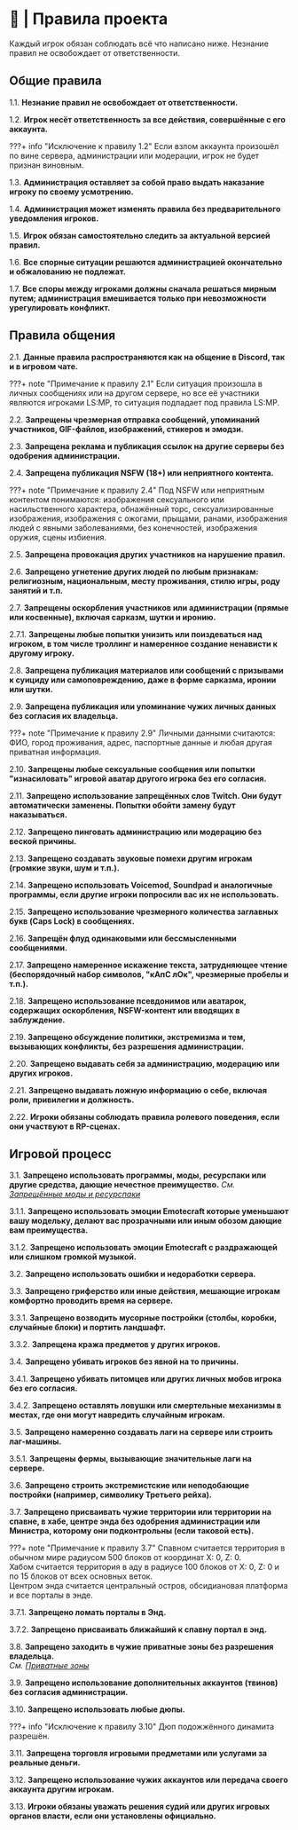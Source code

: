 # 📕 | Правила проекта

Каждый игрок обязан соблюдать всё что написано ниже. Незнание правил не освобождает от ответственности.

## Общие правила
1.1. **Незнание правил не освобождает от ответственности.**  

1.2. **Игрок несёт ответственность за все действия, совершённые с его аккаунта.**  

???+ info "Исключение к правилу 1.2"
    Если взлом аккаунта произошёл по вине сервера, администрации или модерации, игрок не будет признан виновным.

1.3. **Администрация оставляет за собой право выдать наказание игроку по своему усмотрению.**  

1.4. **Администрация может изменять правила без предварительного уведомления игроков.**  

1.5. **Игрок обязан самостоятельно следить за актуальной версией правил.**  

1.6. **Все спорные ситуации решаются администрацией окончательно и обжалованию не подлежат.**  

1.7. **Все споры между игроками должны сначала решаться мирным путем; администрация вмешивается только при невозможности урегулировать конфликт.**   

## Правила общения
2.1. **Данные правила распространяются как на общение в Discord, так и в игровом чате.**  

???+ note "Примечание к правилу 2.1"
    Если ситуация произошла в личных сообщениях или на другом сервере, но все её участники являются игроками LS:MP, то ситуация подпадает под правила LS:MP.

2.2. **Запрещены чрезмерная отправка сообщений, упоминаний участников, GIF-файлов, изображений, стикеров и эмодзи.**  

2.3. **Запрещена реклама и публикация ссылок на другие серверы без одобрения администрации.**  

2.4. **Запрещена публикация NSFW (18+) или неприятного контента.**  

???+ note "Примечание к правилу 2.4"
    Под NSFW или неприятным контентом понимаются: изображения сексуального или насильственного характера, обнажённый торс, сексуализированные изображения, изображения с ожогами, прыщами, ранами, изображения людей с явными заболеваниями, без конечностей, изображения оружия, сцены избиения.

2.5. **Запрещена провокация других участников на нарушение правил.**  

2.6. **Запрещено угнетение других людей по любым признакам: религиозным, национальным, месту проживания, стилю игры, роду занятий и т.п.**  

2.7. **Запрещены оскорбления участников или администрации (прямые или косвенные), включая сарказм, шутки и иронию.**  

2.7.1. **Запрещены любые попытки унизить или поиздеваться над игроком, в том числе троллинг и намеренное создание ненависти к другому игроку.** 

2.8. **Запрещена публикация материалов или сообщений с призывами к суициду или самоповреждению, даже в форме сарказма, иронии или шутки.** 

2.9. **Запрещена публикация или упоминание чужих личных данных без согласия их владельца.**  

???+ note "Примечание к правилу 2.9"
    Личными данными считаются: ФИО, город проживания, адрес, паспортные данные и любая другая приватная информация.

2.10. **Запрещены любые сексуальные сообщения или попытки "изнасиловать" игровой аватар другого игрока без его согласия.**  

2.11. **Запрещено использование запрещённых слов Twitch. Они будут автоматически заменены. Попытки обойти замену будут наказываться.**  

2.12. **Запрещено пинговать администрацию или модерацию без веской причины.**  

2.13. **Запрещено создавать звуковые помехи другим игрокам (громкие звуки, шум и т.п.).**  

2.14. **Запрещено использовать Voicemod, Soundpad и аналогичные программы, если другие игроки попросили вас их не использовать.**   

2.15. **Запрещено использование чрезмерного количества заглавных букв (Caps Lock) в сообщениях.**

2.16. **Запрещён флуд одинаковыми или бессмысленными сообщениями.**

2.17. **Запрещено намеренное искажение текста, затрудняющее чтение (беспорядочный набор символов, "кАпС лОк", чрезмерные пробелы и т.п.).**

2.18. **Запрещено использование псевдонимов или аватарок, содержащих оскорбления, NSFW-контент или вводящих в заблуждение.**

2.19. **Запрещено обсуждение политики, экстремизма и тем, вызывающих конфликты, без разрешения администрации.**

2.20. **Запрещено выдавать себя за администрацию, модерацию или других игроков.**

2.21. **Запрещено выдавать ложную информацию о себе, включая роли, привилегии и должность.**

2.22. **Игроки обязаны соблюдать правила ролевого поведения, если они участвуют в RP-сценах.**

## Игровой процесс

3.1. **Запрещено использовать программы, моды, ресурспаки или другие средства, дающие нечестное преимущество.** *См. [Запрещённые моды и ресурспаки](prohibited-mods.md)*  

3.1.1. **Запрещено использовать эмоции Emotecraft которые уменьшают вашу модельку, делают вас прозрачными или иным обозом дающие вам преимущества.**   

3.1.2. **Запрещено использовать эмоции Emotecraft с раздражающей или слишком громкой музыкой.**

3.2. **Запрещено использовать ошибки и недоработки сервера.**

3.3. **Запрещено гриферство или иные действия, мешающие игрокам комфортно проводить время на сервере.**

3.3.1. **Запрещено возводить мусорные постройки (столбы, коробки, случайные блоки) и портить ландшафт.**

3.3.2. **Запрещена кража предметов у других игроков.**

3.4. **Запрещено убивать игроков без явной на то причины.**

3.4.1. **Запрещено убивать питомцев или других личных мобов игрока без его согласия.**

3.4.2. **Запрещено оставлять ловушки или смертельные механизмы в местах, где они могут навредить случайным игрокам.**

3.5. **Запрещено намеренно создавать лаги на сервере или строить лаг-машины.**

3.5.1. **Запрещены фермы, вызывающие значительные лаги на сервере.**

3.6. **Запрещено строить экстремистские или неподобающие постройки (например, символику Третьего рейха).**

3.7. **Запрещено присваивать чужие территории или территории на спавне, в хабе, центре энда без одобрения администрации или Министра, которому они подконтрольны (если таковой есть).**

???+ note "Примечание к правилу 3.7"
    Спавном считается территория в обычном мире радиусом 500 блоков от координат X: 0, Z: 0.  
    Хабом считается территория в аду в радиусе 100 блоков от X: 0, Z: 0 и по 15 блоков от всех основных веток.  
    Центром энда считается центральный остров, обсидиановая платформа и все порталы в энде.

3.7.1. **Запрещено ломать порталы в Энд.**

3.7.2. **Запрещено присваивать ближайший к спавну портал в энд.**   

3.8. **Запрещено заходить в чужие приватные зоны без разрешения владельца.**  
*См. [Приватные зоны](../private-areas.md)*  

3.9. **Запрещено использование дополнительных аккаунтов (твинов) без согласия администрации.**

3.10. **Запрещено использовать любые дюпы.**

???+ info "Исключение к правилу 3.10"
    Дюп подожжённого динамита разрешён.

3.11. **Запрещена торговля игровыми предметами или услугами за реальные деньги.**

3.12. **Запрещено использование чужих аккаунтов или передача своего аккаунта другим игрокам.**

3.13. **Игроки обязаны уважать решения судий или других игровых органов власти, если они установлены официально.**